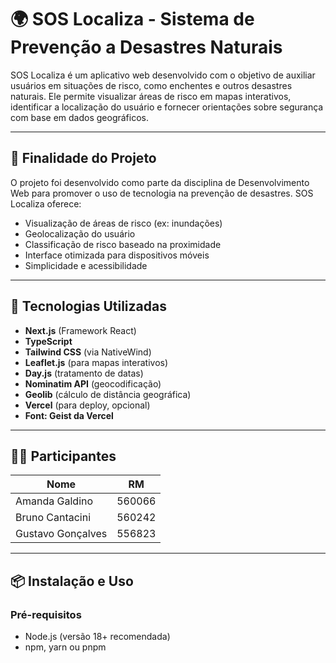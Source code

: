 # 🌍 SOS Localiza - Sistema de Prevenção a Desastres Naturais

SOS Localiza é um aplicativo web desenvolvido com o objetivo de auxiliar usuários em situações de risco, como enchentes e outros desastres naturais. Ele permite visualizar áreas de risco em mapas interativos, identificar a localização do usuário e fornecer orientações sobre segurança com base em dados geográficos.

---

## 🚀 Finalidade do Projeto

O projeto foi desenvolvido como parte da disciplina de Desenvolvimento Web para promover o uso de tecnologia na prevenção de desastres. SOS Localiza oferece:

- Visualização de áreas de risco (ex: inundações)
- Geolocalização do usuário
- Classificação de risco baseado na proximidade
- Interface otimizada para dispositivos móveis
- Simplicidade e acessibilidade

---

## 🧪 Tecnologias Utilizadas

- **Next.js** (Framework React)
- **TypeScript**
- **Tailwind CSS** (via NativeWind)
- **Leaflet.js** (para mapas interativos)
- **Day.js** (tratamento de datas)
- **Nominatim API** (geocodificação)
- **Geolib** (cálculo de distância geográfica)
- **Vercel** (para deploy, opcional)
- **Font: Geist da Vercel**

---

## 👩‍💻 Participantes

| Nome               | RM       |
|--------------------|----------|
| Amanda Galdino     | 560066   |
| Bruno Cantacini    | 560242   |
| Gustavo Gonçalves  | 556823   |

---

## 📦 Instalação e Uso

### Pré-requisitos

- Node.js (versão 18+ recomendada)
- npm, yarn ou pnpm
